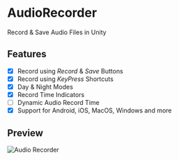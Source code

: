 # AudioRecorder
Record & Save Audio Files in Unity

## Features
- [x] Record using _Record_ & _Save_ Buttons
- [x] Record using _KeyPress_ Shortcuts
- [x] Day & Night Modes
- [x] Record Time Indicators
- [ ] Dynamic Audio Record Time
- [x] Support for Android, iOS, MacOS, Windows and more

## Preview
![Audio Recorder](https://user-images.githubusercontent.com/26793209/134897859-066e452d-6fb6-498c-b2f4-3aabd40b1ccc.gif)
